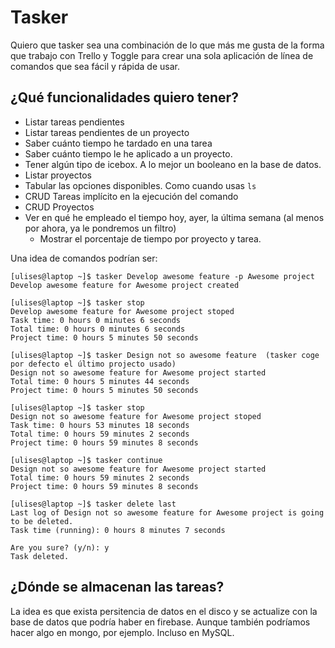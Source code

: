 # Tasker

Quiero que tasker sea una combinación de lo que más me gusta de la forma que trabajo con Trello y Toggle para crear una sola aplicación de línea de comandos que sea fácil y rápida de usar.

## ¿Qué funcionalidades quiero tener?
  - Listar tareas pendientes
  - Listar tareas pendientes de un proyecto
  - Saber cuánto tiempo he tardado en una tarea
  - Saber cuánto tiempo le he aplicado a un proyecto.
  - Tener algún tipo de icebox. A lo mejor un booleano en la base de datos. 
  - Listar proyectos
  - Tabular las opciones disponibles. Como cuando usas `ls` 
  - CRUD Tareas implícito en la ejecución del comando
  - CRUD Proyectos
  - Ver en qué he empleado el tiempo hoy, ayer, la última semana (al menos por ahora, ya le pondremos un filtro)
    - Mostrar el porcentaje de tiempo por proyecto y tarea.


Una idea de comandos podrían ser: 
```
[ulises@laptop ~]$ tasker Develop awesome feature -p Awesome project  
Develop awesome feature for Awesome project created

[ulises@laptop ~]$ tasker stop
Develop awesome feature for Awesome project stoped
Task time: 0 hours 0 minutes 6 seconds
Total time: 0 hours 0 minutes 6 seconds
Project time: 0 hours 5 minutes 50 seconds

[ulises@laptop ~]$ tasker Design not so awesome feature  (tasker coge por defecto el último projecto usado)
Design not so awesome feature for Awesome project started
Total time: 0 hours 5 minutes 44 seconds
Project time: 0 hours 5 minutes 50 seconds

[ulises@laptop ~]$ tasker stop
Design not so awesome feature for Awesome project stoped
Task time: 0 hours 53 minutes 18 seconds
Total time: 0 hours 59 minutes 2 seconds
Project time: 0 hours 59 minutes 8 seconds

[ulises@laptop ~]$ tasker continue
Design not so awesome feature for Awesome project started
Total time: 0 hours 59 minutes 2 seconds
Project time: 0 hours 59 minutes 8 seconds

[ulises@laptop ~]$ tasker delete last 
Last log of Design not so awesome feature for Awesome project is going to be deleted.
Task time (running): 0 hours 8 minutes 7 seconds

Are you sure? (y/n): y
Task deleted.

```

## ¿Dónde se almacenan las tareas?

La idea es que exista persitencia de datos en el disco y se actualize con la base de datos que podría haber en firebase. Aunque también podríamos hacer algo en mongo, por ejemplo. Incluso en MySQL.